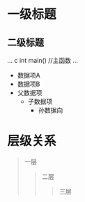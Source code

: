 # 一级标题
## 二级标题

...
c
int  main() //主函数
...

* 数据项A
* 数据项B
* 父数据项
  * 子数据项
    * 孙数据向

# 层级关系
> 一层
>> 二层
>>> 三层
